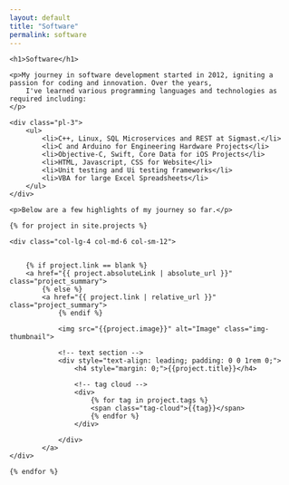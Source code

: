 ```yaml
---
layout: default
title: "Software"
permalink: software
---
```


<div class="row align-items-center pb-3">

	<h1>Software</h1>

	<p>My journey in software development started in 2012, igniting a passion for coding and innovation. Over the years,
		I've learned various programming languages and technologies as required including:
	</p>

</div>

<div class="row align-items-center pb-1f">

	<div class="pl-3">
		<ul>
			<li>C++, Linux, SQL Microservices and REST at Sigmast.</li>
			<li>C and Arduino for Engineering Hardware Projects</li>
			<li>Objective-C, Swift, Core Data for iOS Projects</li>
			<li>HTML, Javascript, CSS for Website</li>
			<li>Unit testing and Ui testing frameworks</li>
			<li>VBA for large Excel Spreadsheets</li>
		</ul>
	</div>

</div>

<div class="row align-items-center pb-3">

	<p>Below are a few highlights of my journey so far.</p>

</div>

<div class="row">

	{% for project in site.projects %}

	<div class="col-lg-4 col-md-6 col-sm-12">


		{% if project.link == blank %}
		<a href="{{ project.absoluteLink | absolute_url }}" class="project_summary">
			{% else %}
			<a href="{{ project.link | relative_url }}" class="project_summary">
				{% endif %}

				<img src="{{project.image}}" alt="Image" class="img-thumbnail">

				<!-- text section -->
				<div style="text-align: leading; padding: 0 0 1rem 0;">
					<h4 style="margin: 0;">{{project.title}}</h4>

					<!-- tag cloud -->
					<div>
						{% for tag in project.tags %}
						<span class="tag-cloud">{{tag}}</span>
						{% endfor %}
					</div>

				</div>
			</a>
	</div>

	{% endfor %}
</div>